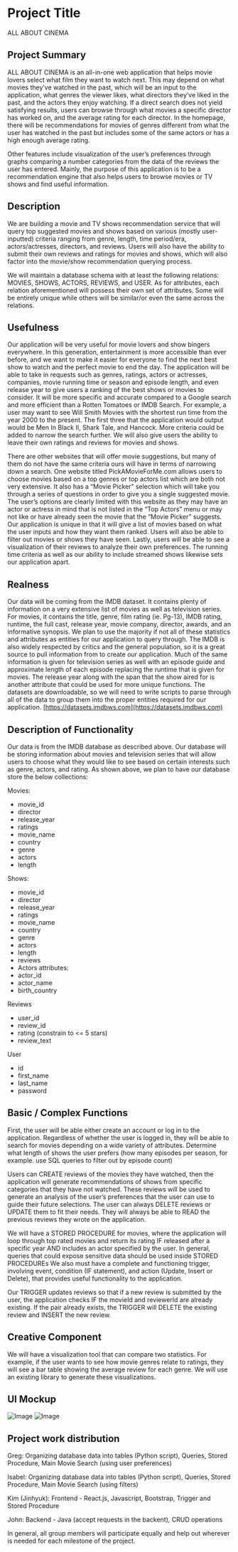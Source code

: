 # Project Title
ALL ABOUT CINEMA
## Project Summary
ALL ABOUT CINEMA is an all-in-one web application that helps movie lovers select what film they want to watch next. This may depend on what movies they’ve watched in the past, which will be an input to the application, what genres the viewer likes, what directors they’ve liked in the past, and the actors they enjoy watching. If a direct search does not yield satisfying results, users can browse through what movies a specific director has worked on, and the average rating for each director. In the homepage, there will be recommendations for movies of  genres different from what the user has watched in the past but includes some of the same actors or has a high enough average rating. 

Other features include visualization of the user’s preferences through graphs comparing a number categories from the data of the reviews the user has entered. Mainly, the purpose of this application is to be a recommendation engine that also helps users to browse movies or TV shows and find useful information.

## Description
We are building a movie and TV shows recommendation service that will query top suggested movies and shows based on various (mostly user-inputted) criteria ranging from genre, length, time period/era, actors/actresses, directors, and reviews. Users will also have the ability to submit their own reviews and ratings for movies and shows, which will also factor into the movie/show recommendation querying process. 

We will maintain a database schema with at least the following relations: MOVIES, SHOWS, ACTORS, REVIEWS, and USER. As for attributes, each relation aforementioned will possess their own set of attributes. Some will be entirely unique while others will be similar/or even the same across the relations. 

## Usefulness
Our application will be very useful for movie lovers and show bingers everywhere. In this generation, entertainment is more accessible than ever before, and we want to make it easier for everyone to find the next best show to watch and the perfect movie to end the day. The application will be able to take in requests such as genres, ratings, actors or actresses, companies, movie running time or season and episode length, and even release year to give users a ranking of the best shows or movies to consider. It will be more specific and accurate compared to a Google search and more efficient than a Rotten Tomatoes or IMDB Search. For example, a user may want to see Will Smith Movies with the shortest run time from the year 2000 to the present. The first three that the application would output would be Men In Black II, Shark Tale, and Hancock. More criteria could be added to narrow the search further. We will also give users the ability to leave their own ratings and reviews for movies and shows.

There are other websites that will offer movie suggestions, but many of them do not have the same criteria ours will have in terms of narrowing down a search. One website titled PickAMovieForMe.com allows users to choose movies based on a top genres or top actors list which are both not very extensive. It also has a “Movie Picker” selection which will take you through a series of questions in order to give you a single suggested movie. The user’s options are clearly limited with this website as they may have an actor or actress in mind that is not listed in the “Top Actors” menu or may not like or have already seen the movie that the “Movie Picker” suggests. Our application is unique in that it will give a list of movies based on what the user inputs and how they want them ranked. Users will also be able to filter out movies or shows they have seen. Lastly, users will be able to see a visualization of their reviews to analyze their own preferences. The running time criteria as well as our ability to include streamed shows likewise sets our application apart.

## Realness

Our data will be coming from the IMDB dataset. It contains plenty of information on a very extensive list of movies as well as television series. For movies, it contains the title, genre, film rating (ie. Pg-13), IMDB rating, runtime, the full cast, release year, movie company, director, awards, and an informative synopsis. We plan to use the majority if not all of these statistics and attributes as entities for our application to query through. The IMDB is also widely respected by critics and the general population, so it is a great source to pull information from to create our application. Much of the same information is given for television series as well with an episode guide and approximate length of each episode replacing the runtime that is given for movies. The release year along with the span that the show aired for is another attribute that could be used for more unique functions. The datasets are downloadable, so we will need to write scripts to parse through all of the data to group them into the proper entities required for our application.
[https://datasets.imdbws.com](https://datasets.imdbws.com)

## Description of Functionality 
Our data is from the IMDB database as described above. Our database will be storing information about movies and television series that will allow users to choose what they would like to see based on certain interests such as genre, actors, and rating. As shown above, we plan to have our database store the below collections:

Movies:
- movie_id
- director
- release_year
- ratings
- movie_name
- country
- genre
- actors
- length

Shows:
- movie_id
- director
- release_year
- ratings
- movie_name
- country
- genre
- actors
- length
- reviews
- Actors attributes: 
- actor_id
- actor_name
- birth_country

Reviews 
- user_id
- review_id
- rating (constrain to <= 5 stars)
- review_text

User 
- id
- first_name
- last_name
- password
	


## Basic / Complex Functions 
First, the user will be able either create an account or log in to the application. Regardless of whether the user is logged in, they will be able to search for movies depending on a wide variety of attributes.
Determine what length of shows the user prefers (how many episodes per season, for example. use SQL queries to filter out by episode count)

Users can CREATE reviews of the movies they have watched, then the application will generate recommendations of shows from specific categories that they have not watched. These reviews will be used to generate an analysis of the user’s preferences that the user can use to guide their future selections. The user can always DELETE reviews or UPDATE them to fit their needs. They will always be able to READ the previous reviews they wrote on the application.

We will have a STORED PROCEDURE for movies, where the application will loop through top rated movies and return its rating IF released after a specific year AND includes an actor specified by the user. In general, queries that could expose sensitive data should be used inside STORED PROCEDUREs We also must have a complete and functioning trigger, involving event, condition (IF statement), and action (Update, Insert or Delete), that provides useful functionality to the application. 

Our TRIGGER updates reviews so that if a new review is submitted by the user, the application checks IF the movieId and reviewerId are already existing. If the pair already exists, the TRIGGER will DELETE the existing review and INSERT the new review.


## Creative Component
We will have a visualization tool that can compare two statistics. For example, if the user wants to see how movie genres relate to ratings, they will see a bar table showing the average review for each genre. We will use an existing library to generate these visualizations.

## UI Mockup
![Image](https://github.com/cs411-alawini/fa22-cs411-A-team063-Team1234/blob/main/doc/Mockup%201.png)
![Image](https://github.com/cs411-alawini/fa22-cs411-A-team063-Team1234/blob/main/doc/Mockup%202.png)



## Project work distribution
Greg: Organizing database data into tables (Python script), Queries, Stored Procedure, Main Movie Search (using user preferences)

Isabel: Organizing database data into tables (Python script), Queries, Stored Procedure, Main Movie Search (using filters)

Kim (Jinhyuk): Frontend - React.js, Javascript, Bootstrap, Trigger and Stored Procedure

John: Backend - Java (accept requests in the backent), CRUD operations

In general, all group members will participate equally and help out wherever is needed for each milestone of the project. 



